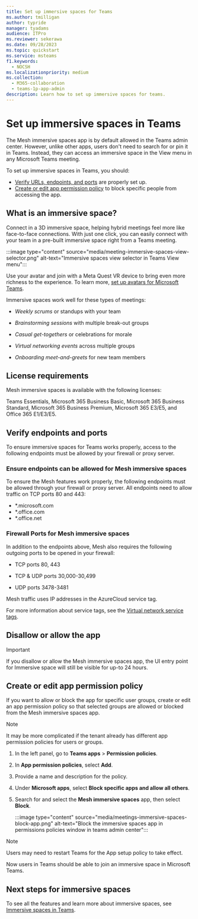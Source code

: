 ```yaml
---
title: Set up immersive spaces for Teams
ms.author: tmilligan
author: typride
manager: tyadams
audience: ITPro
ms.reviewer: sekerawa
ms.date: 09/28/2023
ms.topic: quickstart
ms.service: msteams
f1.keywords: 
  - NOCSH
ms.localizationpriority: medium
ms.collection: 
  - M365-collaboration
  - teams-1p-app-admin
description: Learn how to set up immersive spaces for teams.
---
```



# Set up immersive spaces in Teams

The Mesh immersive spaces app is by default allowed in the Teams admin center. However, unlike other apps, users don't need to search for or pin it in Teams. Instead, they can access an immersive space in the View menu in any Microsoft Teams meeting.

To set up immersive spaces in Teams, you should:

- [Verify URLs, endpoints, and ports](#verify-endpoints-and-ports) are properly set up.
- [Create or edit app permission policy](#create-or-edit-app-permission-policy) to block specific people from accessing the app.

## What is an immersive space?

Connect in a 3D immersive space, helping hybrid meetings feel more like face-to-face connections. With just one click, you can easily connect with your team in a pre-built immersive space right from a Teams meeting.

:::image type="content" source="media/meeting-immersive-spaces-view-selector.png" alt-text="Immersive spaces view selector in Teams View menu":::

Use your avatar and join with a Meta Quest VR device to bring even more richness to the experience.  To learn more, [set up avatars for Microsoft Teams](meeting-avatars.md).

Immersive spaces work well for these types of meetings:

- *Weekly scrums* or standups with your team

- *Brainstorming sessions* with multiple break-out groups

- *Casual get-togethers* or celebrations for morale

- *Virtual networking events* across multiple groups

- *Onboarding meet-and-greets* for new team members

## License requirements

Mesh immersive spaces is available with the following licenses:

Teams Essentials, Microsoft 365 Business Basic, Microsoft 365 Business Standard, Microsoft 365 Business Premium, Microsoft 365 E3/E5, and Office 365 E1/E3/E5.

## Verify endpoints and ports

To ensure immersive spaces for Teams works properly, access to the following endpoints must be allowed by your firewall or proxy server.

### Ensure endpoints can be allowed for Mesh immersive spaces

To ensure the Mesh features work properly, the following endpoints must be allowed through your firewall or proxy server. All endpoints need to allow traffic on TCP ports 80 and 443:

- *.microsoft.com
- *.office.com
- *.office.net

### Firewall Ports for Mesh immersive spaces

In addition to the endpoints above, Mesh also requires the following outgoing ports to be opened in your firewall:

- TCP ports 80, 443

- TCP & UDP ports 30,000-30,499

- UDP ports 3478-3481

Mesh traffic uses IP addresses in the AzureCloud service tag.

For more information about service tags, see the [Virtual network service tags](/azure/virtual-network/service-tags-overview).

## Disallow or allow the app

> [!IMPORTANT]
> If you disallow or allow the Mesh immersive spaces app, the UI entry point for Immersive space will still be visible for up-to 24 hours.

## Create or edit app permission policy

If you want to allow or block the app for specific user groups, create or edit an app permission policy so that selected groups are allowed or blocked from the Mesh immersive spaces app.

> [!NOTE]
> It may be more complicated if the tenant already has different app permission policies for users or groups.

1. In the left panel, go to **Teams apps** > **Permission policies**.
1. In **App permission policies**, select **Add**.
1. Provide a name and description for the policy.
1. Under **Microsoft apps**, select **Block specific apps and allow all others**.
1. Search for and select the **Mesh immersive spaces** app, then select **Block**.

    :::image type="content" source="media/meetings-immersive-spaces-block-app.png" alt-text="Block the immersive spaces app in permissions policies window in teams admin center":::

> [!NOTE]
> Users may need to restart Teams for the App setup policy to take effect.

Now users in Teams should be able to join an immersive space in Microsoft Teams.

## Next steps for immersive spaces

To see all the features and learn more about immersive spaces, see [Immersive spaces in Teams](https://aka.ms/immersivespacesdocs).
